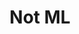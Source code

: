 ---
title: Not ML
layout: collection
permalink: /not-ml/
collection: not-ml
entries_layout: grid
classes: wide
author_profile: true
---